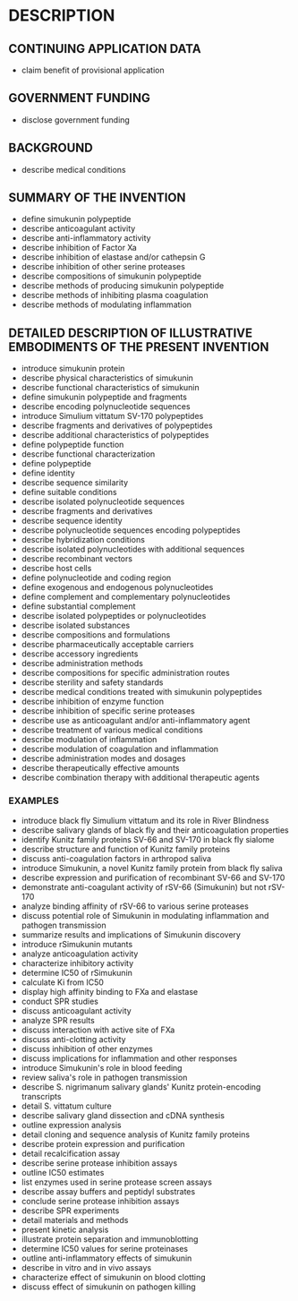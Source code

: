 # DESCRIPTION

## CONTINUING APPLICATION DATA

- claim benefit of provisional application

## GOVERNMENT FUNDING

- disclose government funding

## BACKGROUND

- describe medical conditions

## SUMMARY OF THE INVENTION

- define simukunin polypeptide
- describe anticoagulant activity
- describe anti-inflammatory activity
- describe inhibition of Factor Xa
- describe inhibition of elastase and/or cathepsin G
- describe inhibition of other serine proteases
- describe compositions of simukunin polypeptide
- describe methods of producing simukunin polypeptide
- describe methods of inhibiting plasma coagulation
- describe methods of modulating inflammation

## DETAILED DESCRIPTION OF ILLUSTRATIVE EMBODIMENTS OF THE PRESENT INVENTION

- introduce simukunin protein
- describe physical characteristics of simukunin
- describe functional characteristics of simukunin
- define simukunin polypeptide and fragments
- describe encoding polynucleotide sequences
- introduce Simulium vittatum SV-170 polypeptides
- describe fragments and derivatives of polypeptides
- describe additional characteristics of polypeptides
- define polypeptide function
- describe functional characterization
- define polypeptide
- define identity
- describe sequence similarity
- define suitable conditions
- describe isolated polynucleotide sequences
- describe fragments and derivatives
- describe sequence identity
- describe polynucleotide sequences encoding polypeptides
- describe hybridization conditions
- describe isolated polynucleotides with additional sequences
- describe recombinant vectors
- describe host cells
- define polynucleotide and coding region
- define exogenous and endogenous polynucleotides
- define complement and complementary polynucleotides
- define substantial complement
- describe isolated polypeptides or polynucleotides
- describe isolated substances
- describe compositions and formulations
- describe pharmaceutically acceptable carriers
- describe accessory ingredients
- describe administration methods
- describe compositions for specific administration routes
- describe sterility and safety standards
- describe medical conditions treated with simukunin polypeptides
- describe inhibition of enzyme function
- describe inhibition of specific serine proteases
- describe use as anticoagulant and/or anti-inflammatory agent
- describe treatment of various medical conditions
- describe modulation of inflammation
- describe modulation of coagulation and inflammation
- describe administration modes and dosages
- describe therapeutically effective amounts
- describe combination therapy with additional therapeutic agents

### EXAMPLES

- introduce black fly Simulium vittatum and its role in River Blindness
- describe salivary glands of black fly and their anticoagulation properties
- identify Kunitz family proteins SV-66 and SV-170 in black fly sialome
- describe structure and function of Kunitz family proteins
- discuss anti-coagulation factors in arthropod saliva
- introduce Simukunin, a novel Kunitz family protein from black fly saliva
- describe expression and purification of recombinant SV-66 and SV-170
- demonstrate anti-coagulant activity of rSV-66 (Simukunin) but not rSV-170
- analyze binding affinity of rSV-66 to various serine proteases
- discuss potential role of Simukunin in modulating inflammation and pathogen transmission
- summarize results and implications of Simukunin discovery
- introduce rSimukunin mutants
- analyze anticoagulation activity
- characterize inhibitory activity
- determine IC50 of rSimukunin
- calculate Ki from IC50
- display high affinity binding to FXa and elastase
- conduct SPR studies
- discuss anticoagulant activity
- analyze SPR results
- discuss interaction with active site of FXa
- discuss anti-clotting activity
- discuss inhibition of other enzymes
- discuss implications for inflammation and other responses
- introduce Simukunin's role in blood feeding
- review saliva's role in pathogen transmission
- describe S. nigrimanum salivary glands' Kunitz protein-encoding transcripts
- detail S. vittatum culture
- describe salivary gland dissection and cDNA synthesis
- outline expression analysis
- detail cloning and sequence analysis of Kunitz family proteins
- describe protein expression and purification
- detail recalcification assay
- describe serine protease inhibition assays
- outline IC50 estimates
- list enzymes used in serine protease screen assays
- describe assay buffers and peptidyl substrates
- conclude serine protease inhibition assays
- describe SPR experiments
- detail materials and methods
- present kinetic analysis
- illustrate protein separation and immunoblotting
- determine IC50 values for serine proteinases
- outline anti-inflammatory effects of simukunin
- describe in vitro and in vivo assays
- characterize effect of simukunin on blood clotting
- discuss effect of simukunin on pathogen killing

